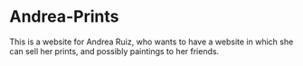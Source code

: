 # Andrea-Prints
This is a website for Andrea Ruiz, who wants to have a website in which she can sell her prints, and possibly paintings to her friends.
